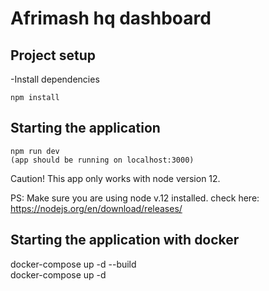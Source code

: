 # Afrimash hq dashboard

## Project setup

-Install dependencies

```
npm install
```

## Starting the application

```
npm run dev
(app should be running on localhost:3000)
```

Caution! This app only works with node version 12.

PS: Make sure you are using node v.12 installed. check here: https://nodejs.org/en/download/releases/


## Starting the application with docker 
docker-compose up -d --build   
docker-compose up -d    